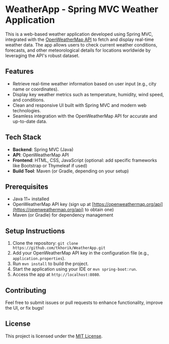 # WeatherApp - Spring MVC Weather Application

This is a web-based weather application developed using Spring MVC, integrated with the [OpenWeatherMap API](https://openweathermap.org/api) to fetch and display real-time weather data. The app allows users to check current weather conditions, forecasts, and other meteorological details for locations worldwide by leveraging the API's robust dataset.

## Features

- Retrieve real-time weather information based on user input (e.g., city name or coordinates).
- Display key weather metrics such as temperature, humidity, wind speed, and conditions.
- Clean and responsive UI built with Spring MVC and modern web technologies.
- Seamless integration with the OpenWeatherMap API for accurate and up-to-date data.

## Tech Stack

- **Backend**: Spring MVC (Java)
- **API**: OpenWeatherMap API
- **Frontend**: HTML, CSS, JavaScript (optional: add specific frameworks like Bootstrap or Thymeleaf if used)
- **Build Tool**: Maven (or Gradle, depending on your setup)

## Prerequisites

- Java 11+ installed
- OpenWeatherMap API key (sign up at [https://openweathermap.org/api](https://openweathermap.org/api) to obtain one)
- Maven (or Gradle) for dependency management

## Setup Instructions

1. Clone the repository: `git clone https://github.com/tkhorik/WeatherApp.git`
2. Add your OpenWeatherMap API key in the configuration file (e.g., `application.properties`).
3. Run `mvn install` to build the project.
4. Start the application using your IDE or `mvn spring-boot:run`.
5. Access the app at `http://localhost:8080`.

## Contributing

Feel free to submit issues or pull requests to enhance functionality, improve the UI, or fix bugs!

## License

This project is licensed under the [MIT License](LICENSE).
